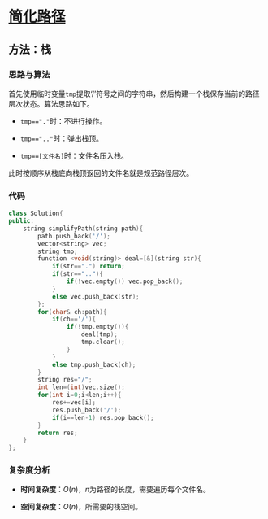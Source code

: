 # [简化路径](https://leetcode-cn.com/problems/simplify-path/)

## 方法：栈

### 思路与算法

首先使用临时变量``tmp``提取‘/’符号之间的字符串，然后构建一个栈保存当前的路径层次状态。算法思路如下。

- ``tmp=="."``时：不进行操作。

- ``tmp==".."``时：弹出栈顶。

- ``tmp==[文件名]``时：文件名压入栈。

此时按顺序从栈底向栈顶返回的文件名就是规范路径层次。

### 代码

```c++
class Solution{
public:
    string simplifyPath(string path){
        path.push_back('/');
        vector<string> vec;
        string tmp;
        function <void(string)> deal=[&](string str){
            if(str==".") return;
            if(str==".."){
                if(!vec.empty()) vec.pop_back();
            }
            else vec.push_back(str);
        };
        for(char& ch:path){
            if(ch=='/'){
                if(!tmp.empty()){
                    deal(tmp);
                    tmp.clear();
                }
            }
            else tmp.push_back(ch);
        }
        string res="/";
        int len=(int)vec.size();
        for(int i=0;i<len;i++){
            res+=vec[i];
            res.push_back('/');
            if(i==len-1) res.pop_back();
        }
        return res;
    }
};
```

### 复杂度分析

- **时间复杂度**：$O(n)$，$n$为路径的长度，需要遍历每个文件名。

- **空间复杂度**：$O(n)$，所需要的栈空间。
